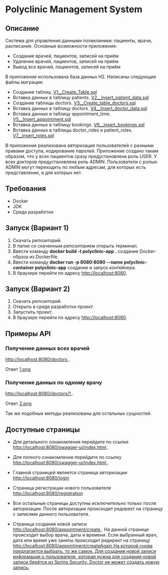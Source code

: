 # Polyclinic Management System

## Описание

Система для управления данными поликлиники: пациенты, врачи, расписание.
Основные возможности приложения:

- Создание врачей, пациентов, записей на приём
- Удаление врачей, пациентов, записей на приём
- Вывод все врачей, пациентов, записей на приём

В приложение использована база данных H2.
Написаны следующие файлы миграции:

- Создание таблиц. [V1__Create_Table.sql](src/main/resources/db/migration/V1__Create_Table.sql)
- Вставка данных в таблицу
  patients. [V2__Insert_patient_data.sql](src/main/resources/db/migration/V2__Insert_patient_data.sql)
- Создание таблицы
  doctors. [V3__Create_table_doctors.sql](src/main/resources/db/migration/V3__Create_table_doctors.sql)
- Вставка данных в таблицу
  doctors. [V4__Insert_doctor_data.sql](src/main/resources/db/migration/V4__Insert_doctor_data.sql)
- Вставка данных в таблицу
  appointment_time. [V5__Insert_appointment.sql](src/main/resources/db/migration/V5__Insert_appointment.sql)
- Вставка данных в таблицу
  bookings. [V6__insert_bookings.sql](src/main/resources/db/migration/V6__insert_bookings.sql)
- Вставка данных в таблицы doctor_roles и
  patient_roles. [V7__insert_roles.sql](src/main/resources/db/migration/V7__insert_roles.sql)

В приложение реализована авторизация пользователей с разными правами доступа,
кодирование паролей.
Приложение создано таким образом, что у всех пациентов сразу предустановлена роль USER. У всех
докторов предустановлена роль ADMIN.
Пользователи с ролью ADMIN могут переходить по любым адресам, для которых есть представление, и для
которых нет.

## Требования

- Docker
- JDK
- Среда разработки

## Запуск (Вариант 1)

1. Скачать репозиторий.
2. В папке со скаченным репозиторием открыть терминал.
3. Ввести команду **docker build -t polyclinic-app .** создание Docker-образа из Dockerfile.
4. Ввести команду **docker run -p 8080:8080 --name polyclinic-container polyclinic-app** создание и
   запуск контейнера.
5. В браузере перейти по адресу <u>http://localhost:8080</u>.

## Запуск (Вариант 2)

1. Скачать репозиторий.
2. Открыть в среде разработки проект.
3. Запустить проект.
4. В браузере перейти по адресу <u>http://localhost:8080</u>.

## Примеры API

### Получение данных всех врачей 

<u>http://localhost:8080/doctors </u>.

Ответ
[1.png](image/1.png)

### Получение данных по одному врачу
<u>http://localhost:8080/doctors/1 </u>.

Ответ
[2.png](image/2.png)

Так же подобные методы реализованы для остальных сущностей.

## Доступные страницы
- Для детального ознакомления перейдите по ссылке <u>http://localhost:8080/swagger-ui/index.html </u>.

- Для полного ознакомления перейдите по ссылку <u>http://localhost:8080/swagger-ui/index.html </u>.

- Главной страницей является страница авторизации <u>http://localhost:8080/login </u>

- Страница регистрации нового пользователя <u>http://localhost:8080/registration </u>

- Все остальные страницы доступны исключительно только после авторизации. После авторизации происходит редирект на страницу с записями данного пользователя.

- Страница создания новой записи <u>http://localhost:8080/appointment/create </u>. 
На данной странице происходит выбор врача, даты и времени.
Если выбранный врач, дата или время уже заняты 
происходит редирект на страницу <u>http://localhost:8080/appointment/createAgain <u/>
На которой снова предлагается выбрать, то же самое.
Для создания новой записи информация о пользователе, которая нужна для создания новой записи берётся
из Spring Security.
Doctor не может создать новую запись. 